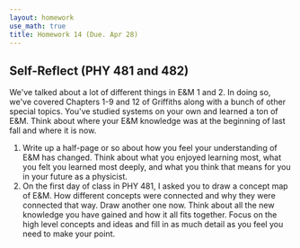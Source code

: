 ```yaml
---
layout: homework
use_math: true
title: Homework 14 (Due. Apr 28)
---
```



## Self-Reflect (PHY 481 and 482)

We've talked about a lot of different things in E&M 1 and 2. In doing so, we've covered Chapters 1-9 and 12 of Griffiths along with a bunch of other special topics. You've studied systems on your own and learned a ton of E&M. Think about where your E&M knowledge was at the beginning of last fall and where it is now.

1. Write up a half-page or so about how you feel your understanding of E&M has changed. Think about what you enjoyed learning most, what you felt you learned most deeply, and what you think that means for you in your future as a physicist.
2. On the first day of class in PHY 481, I asked you to draw a concept map of E&M. How different concepts were connected and why they were connected that way. Draw another one now. Think about all the new knowledge you have gained and how it all fits together. Focus on the high level concepts and ideas and fill in as much detail as you feel you need to make your point.
